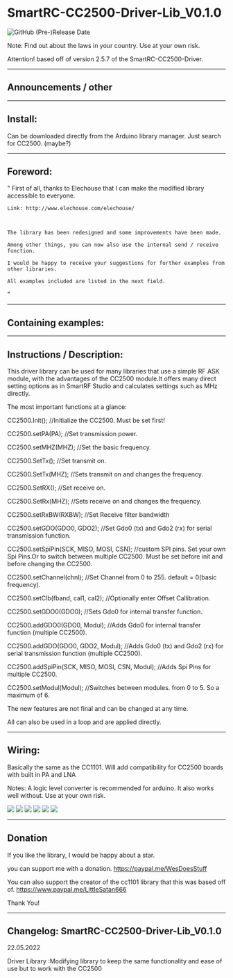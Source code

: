 # SmartRC-CC2500-Driver-Lib_V0.1.0

![GitHub (Pre-)Release Date]()

Note: Find out about the laws in your country.
Use at your own risk.

Attention! based off of version 2.5.7 of the SmartRC-CC2500-Driver.

---------------------------------------------
Announcements / other
---------------------------------------------




---------------------------------------------
Install:
---------------------------------------------

Can be downloaded directly from the Arduino library manager. Just search for CC2500. (maybe?)

---------------------------------------------
Foreword:
---------------------------------------------
  "
    First of all, thanks to Elechouse that I can make the modified library accessible to everyone.

    Link: http://www.elechouse.com/elechouse/



    The library has been redesigned and some improvements have been made.

    Among other things, you can now also use the internal send / receive function.

    I would be happy to receive your suggestions for further examples from other libraries.

    All examples included are listed in the next field.
  "
  
---------------------------------------------
Containing examples:
---------------------------------------------


---------------------------------------------
Instructions / Description:
---------------------------------------------
This driver library can be used for many libraries that use a simple RF ASK module,
with the advantages of the CC2500 module.It offers many direct setting options as in 
SmartRF Studio and calculates settings such as MHz directly.

The most important functions at a glance:

CC2500.Init();		//Initialize the CC2500. Must be set first!

CC2500.setPA(PA);		//Set transmission power.

CC2500.setMHZ(MHZ);		//Set the basic frequency.

CC2500.SetTx();		//Set transmit on. 

CC2500.SetTx(MHZ);		//Sets transmit on and changes the frequency.

CC2500.SetRX();		//Set receive on.

CC2500.SetRx(MHZ);		//Sets receive on and changes the frequency.

CC2500.setRxBW(RXBW);		//Set Receive filter bandwidth		

CC2500.setGDO(GDO0, GDO2); 	//Set Gdo0 (tx) and Gdo2 (rx) for serial transmission function.


CC2500.setSpiPin(SCK, MISO, MOSI, CSN); //custom SPI pins. Set your own Spi Pins.Or to switch between multiple CC2500. Must be set before init and before changing the CC2500.

CC2500.setChannel(chnl); 	//Set Channel from 0 to 255. default = 0(basic frequency).

CC2500.setClb(fband, cal1, cal2); //Optionally enter Offset Callibration.

CC2500.setGDO0(GDO0);         //Sets Gdo0 for internal transfer function.

CC2500.addGDO0(GDO0, Modul);	//Adds Gdo0 for internal transfer function (multiple CC2500).

CC2500.addGDO(GDO0, GDO2, Modul);  //Adds Gdo0 (tx) and Gdo2 (rx) for serial transmission function (multiple CC2500).

CC2500.addSpiPin(SCK, MISO, MOSI, CSN, Modul);  //Adds Spi Pins for multiple CC2500.

CC2500.setModul(Modul);  //Switches between modules. from 0 to 5. So a maximum of 6.


The new features are not final and can be changed at any time.

All can also be used in a loop and are applied directly.

---------------------------------------------
Wiring:
---------------------------------------------

Basically the same as the CC1101. Will add compatibility for CC2500 boards with built in PA and LNA

Notes: A logic level converter is recommended for arduino. It also works well without. Use at your own risk.

<img src="https://github.com/LSatan/SmartRC-CC2500-Driver-Lib/blob/master/img/Nano_CC1101.png"/>

<img src="https://github.com/LSatan/SmartRC-CC2500-Driver-Lib/blob/master/img/MEGA_CC1101.png"/>

<img src="https://github.com/LSatan/SmartRC-CC2500-Driver-Lib/blob/master/img/Esp8266_CC1101.png"/>

<img src="https://github.com/LSatan/SmartRC-CC2500-Driver-Lib/blob/master/img/Esp32_CC1101.png"/>

<img src="https://github.com/LSatan/SmartRC-CC2500-Driver-Lib/blob/master/img/TXS0108E_CC1101.png"/>

<img src="https://github.com/LSatan/SmartRC-CC2500-Driver-Lib/blob/master/img/Wiring_CC1101.png"/>

---------------------------------------------
Donation
---------------------------------------------

If you like the library, I would be happy about a star.

you can support me with a donation.
https://paypal.me/WesDoesStuff

You can also support the creator of the cc1101 library that this was based off of.
https://www.paypal.me/LittleSatan666

Thank You!

---------------------------------------------
Changelog: SmartRC-CC2500-Driver-Lib_V0.1.0
---------------------------------------------
22.05.2022

Driver Library		:Modifying library to keep the same functionality and ease of use but to work with the CC2500

